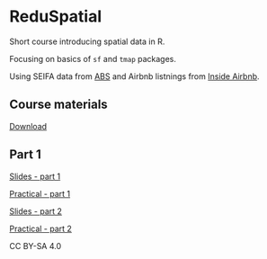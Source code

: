 # ReduSpatial

Short course introducing spatial data in R.

Focusing on basics of `sf` and `tmap` packages.

Using SEIFA data from [ABS](http://www.abs.gov.au/AUSSTATS/abs@.nsf/Lookup/2033.0.55.001Main+Features12016?OpenDocument) and Airbnb listnings from [Inside Airbnb](http://insideairbnb.com/about.html). 

## Course materials

[Download](https://github.com/RPanczak/ReduSpatial/archive/master.zip)

## Part 1

[Slides - part 1](https://rpanczak.github.io/ReduSpatial/03_slides_part_1.html)

[Practical - part 1](https://rpanczak.github.io/ReduSpatial/04_prac_part_1.html)

[Slides - part 2](https://rpanczak.github.io/ReduSpatial/05_slides_part_2.html)

[Practical - part 2](https://rpanczak.github.io/ReduSpatial/06_prac_part_2.html)


CC BY-SA 4.0
